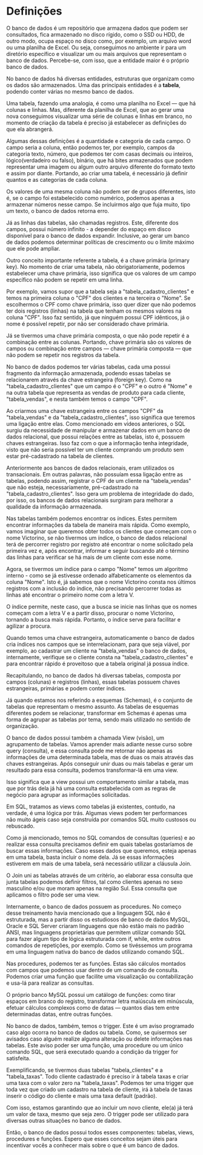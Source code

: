 # Definições

O banco de dados é um repositório que armazena dados que podem ser consultados, fica armazenado no disco rígido, como o SSD ou HDD, de outro modo, ocupa espaço no disco como, por exemplo, um arquivo word ou uma planilha de Excel. Ou seja, conseguimos no ambiente ir para um diretório específico e visualizar um ou mais arquivos que representam o banco de dados. Percebe-se, com isso, que a entidade maior é o próprio banco de dados.

No banco de dados há diversas entidades, estruturas que organizam como os dados são armazenados. Uma das principais entidades é a **tabela**, podendo conter várias no mesmo banco de dados.

Uma tabela, fazendo uma analogia, é como uma planilha no Excel — que há colunas e linhas. Mas, diferente da planilha de Excel, que ao gerar uma nova conseguimos visualizar uma série de colunas e linhas em branco, no momento de criação da tabela é preciso já estabelecer as definições do que ela abrangerá.

Algumas dessas definições é a quantidade e categoria de cada campo. O campo seria a coluna, então podemos ter, por exemplo, campos da categoria texto, número, que podemos ter com casas decimais ou inteiros, lógico(verdadeiro ou falso), binário, que há bites armazenados que podem representar uma imagem ou algum outro arquivo diferente do formato texto e assim por diante. Portando, ao criar uma tabela, é necessário já definir quantos e as categorias de cada coluna.

Os valores de uma mesma coluna não podem ser de grupos diferentes, isto é, se o campo foi estabelecido como numérico, podemos apenas a armazenar números nesse campo. Se incluirmos algo que fuja muito, tipo um texto, o banco de dados retorna erro.

Já as linhas das tabelas, são chamadas registros. Este, diferente dos campos, possui número infinito - a depender do espaço em disco disponível para o banco de dados expandir. Inclusive, ao gerar um banco de dados podemos determinar políticas de crescimento ou o limite máximo que ele pode ampliar.

Outro conceito importante referente a tabela, é a chave primária (primary key). No momento de criar uma tabela, não obrigatoriamente, podemos estabelecer uma chave primária, isso significa que os valores de um campo específico não podem se repetir em uma linha.

Por exemplo, vamos supor que a tabela seja a "tabela_cadastro_clientes" e temos na primeira coluna o "CPF" dos clientes e na terceira o "Nome". Se escolhermos o CPF como chave primária, isso quer dizer que não podemos ter dois registros (linhas) na tabela que tenham os mesmos valores na coluna "CPF". Isso faz sentido, já que ninguém possui CPF idênticos, já o nome é possível repetir, por não ser considerado chave primária.

Já se tivermos uma chave primária composta, o que não pode repetir é a combinação entre as colunas. Portando, chave primária são os valores de campos ou combinação entre campos — chave primária composta — que não podem se repetir nos registros da tabela.

No banco de dados podemos ter várias tabelas, cada uma possui fragmento da informação armazenada, podendo essas tabelas se relacionarem através da chave estrangeira (foreign key). Como na "tabela_cadastro_clientes" que um campo é o "CPF" e o outro é "Nome" e na outra tabela que representa as vendas de produto para cada cliente, "tabela_vendas", e nesta também temos o campo "CPF".

Ao criarmos uma chave estrangeira entre os campos "CPF" da "tabela_vendas" e da "tabela_cadastro_clientes", isso significa que teremos uma ligação entre elas. Como mencionado em vídeos anteriores, o SQL surgiu da necessidade de manipular e armazenar dados em um banco de dados relacional, que possui relações entre as tabelas, isto é, possuem chaves estrangeiras. Isso faz com o que a informação tenha integridade, visto que não seria possível ter um cliente comprando um produto sem estar pré-cadastrado na tabela de clientes.

Anteriormente aos bancos de dados relacionais, eram utilizados os transacionais. Em outras palavras, não possuíam essa ligação entre as tabelas, podendo assim, registrar o CPF de um cliente na "tabela_vendas" que não esteja, necessariamente, pré-cadastrado na "tabela_cadastro_clientes". Isso gera um problema de integridade do dado, por isso, os bancos de dados relacionais surgiram para melhorar a qualidade da informação armazenada.

Nas tabelas também podemos encontrar os índices. Estes permitem encontrar informações da tabela de maneira mais rápida. Como exemplo, vamos imaginar que queremos obter todos os clientes que começam com o nome Victorino, se não tivermos um índice, o banco de dados relacional terá de percorrer registro por registro até encontrar o nome solicitado pela primeira vez e, após encontrar, informar e seguir buscando até o término das linhas para verificar se há mais de um cliente com esse nome.

Agora, se tivermos um índice para o campo "Nome" temos um algoritmo interno - como se já estivesse ordenado alfabeticamente os elementos da coluna "Nome". Isto é, já sabemos que o nome Victorino consta nos últimos registros com a inclusão do índice, não precisando percorrer todas as linhas até encontrar o primeiro nome com a letra V.

O índice permite, neste caso, que a busca se inicie nas linhas que os nomes começam com a letra V e a partir disso, procurar o nome Victorino, tornando a busca mais rápida. Portanto, o índice serve para facilitar e agilizar a procura.

Quando temos uma chave estrangeira, automaticamente o banco de dados cria índices nos campos que se interrelacionam, para que seja viável, por exemplo, ao cadastrar um cliente na "tabela_vendas" o banco de dados, internamente, verifique se o cliente consta na "tabela_cadastro_clientes" e para encontrar rápido é proveitoso que a tabela original já possua índice.

Recapitulando, no banco de dados há diversas tabelas, composta por campos (colunas) e registros (linhas), essas tabelas possuem chaves estrangeiras, primárias e podem conter índices.

Já quando estamos nos referindo a esquemas (Schemas), é o conjunto de tabelas que representam o mesmo assunto. As tabelas de esquemas diferentes podem se relacionar, transformar em Schemas é apenas uma forma de agrupar as tabelas por tema, sendo mais utilizado no sentido de organização.

O banco de dados possui também a chamada View (visão), um agrupamento de tabelas. Vamos aprender mais adiante nesse curso sobre query (consulta), e essa consulta pode me retornar não apenas as informações de uma determinada tabela, mas de duas os mais através das chaves estrangeiras. Após conseguir unir duas ou mais tabelas e gerar um resultado para essa consulta, podemos transformar-lá em uma view.

Isso significa que a view possui um comportamento similar a tabela, mas que por trás dela já há uma consulta estabelecida com as regras de negócio para agrupar as informações solicitadas.

Em SQL, tratamos as views como tabelas já existentes, contudo, na verdade, é uma lógica por trás. Algumas views podem ter performances não muito ágeis caso seja construída por comandos SQL muito custosos ou rebuscado.

Como já mencionado, temos no SQL comandos de consultas (queries) e ao realizar essa consulta precisamos definir em quais tabelas gostaríamos de buscar essas informações. Caso esses dados que queremos, esteja apenas em uma tabela, basta incluir o nome dela. Já se essas informações estiverem em mais de uma tabela, será necessário utilizar a cláusula Join.

O Join uni as tabelas através de um critério, ao elaborar essa consulta que junta tabelas podemos definir filtros, tal como clientes apenas no sexo masculino e/ou que moram apenas na região Sul. Essa consulta que aplicamos o filtro pode ser uma view.

Internamente, o banco de dados possuem as procedures. No começo desse treinamento havia mencionado que a linguagem SQL não é estruturada, mas a partir disso os estudiosos de banco de dados MySQL, Oracle e SQL Server criaram linguagens que não estão mais no padrão ANSI, mas linguagens proprietárias que permitem utilizar comando SQL para fazer algum tipo de lógica estruturada com if, while, entre outros comandos de repetições, por exemplo. Como se tivéssemos um programa em uma linguagem nativa do banco de dados utilizando comando SQL.

Nas procedures, podemos ter as funções. Estas são cálculos montados com campos que podemos usar dentro de um comando de consulta. Podemos criar uma função que facilite uma visualização ou contabilização e usa-lá para realizar as consultas.

O próprio banco MySQL possui um catálogo de funções: como tirar espaços em branco do registro, transformar letra maiúscula em minúscula, efetuar cálculos complexos como de datas — quantos dias tem entre determinadas datas, entre outras funções.

No banco de dados, também, temos o trigger. Este é um aviso programado caso algo ocorra no banco de dados ou tabela. Como, se quisermos ser avisados caso alguém realize alguma alteração ou delete informações nas tabelas. Este aviso poder ser uma função, uma procedure ou um único comando SQL, que será executado quando a condição da trigger for satisfeita.

Exemplificando, se tivermos duas tabelas "tabela_clientes" e a "tabela_taxas". Todo cliente cadastrado é preciso ir à tabela taxas e criar uma taxa com o valor zero na "tabela_taxas". Podemos ter uma trigger que toda vez que criado um cadastro na tabela de cliente, irá à tabela de taxas inserir o código do cliente e mais uma taxa default (padrão).

Com isso, estamos garantindo que ao incluir um novo cliente, ele(a) já terá um valor de taxa, mesmo que seja zero. O trigger pode ser utilizado para diversas outras situações no banco de dados.

Então, o banco de dados possui todos esses componentes: tabelas, views, procedures e funções. Espero que esses conceitos sejam úteis para incentivar vocês a conhecer mais sobre o que é um banco de dados.
